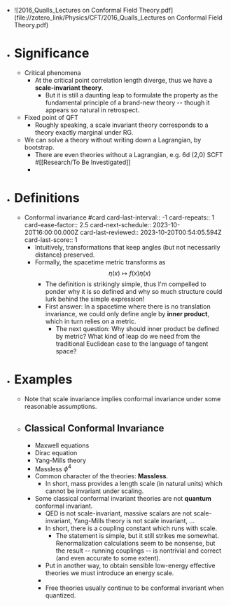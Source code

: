 - ![2016_Qualls_Lectures on Conformal Field Theory.pdf](file://zotero_link/Physics/CFT/2016_Qualls_Lectures on Conformal Field Theory.pdf)
- # Significance
	- Critical phenomena
		- At the critical point correlation length diverge, thus we have a **scale-invariant theory**.
			- But it is still a daunting leap to formulate the property as the fundamental principle of a brand-new theory -- though it appears so natural in retrospect.
	- Fixed point of QFT
		- Roughly speaking, a scale invariant theory corresponds to a theory exactly marginal under RG.
	- We can solve a theory without writing down a Lagrangian, by bootstrap.
		- There are even theories without a Lagrangian, e.g. 6d (2,0) SCFT #[[Research/To Be Investigated]]
		-
- # Definitions
	- Conformal invariance #card
	  card-last-interval:: -1
	  card-repeats:: 1
	  card-ease-factor:: 2.5
	  card-next-schedule:: 2023-10-20T16:00:00.000Z
	  card-last-reviewed:: 2023-10-20T00:54:05.594Z
	  card-last-score:: 1
		- Intuitively, transformations that keep angles (but not necessarily distance) preserved.
		- Formally, the spacetime metric transforms as 
		  $$\eta(x) \mapsto f(x) \eta(x)$$
			- The definition is strikingly simple, thus I'm compelled to ponder why it is so defined and why so much structure could lurk behind the simple expression!
			- First answer: In a spacetime where there is no translation invariance, we could only define angle by **inner product**, which in turn relies on a metric.
				- The next question: Why should inner product be defined by metric? What kind of leap do we need from the traditional Euclidean case to the language of tangent space?
- # Examples
	- Note that scale invariance implies conformal invariance under some reasonable assumptions.
	- ## Classical Conformal Invariance
		- Maxwell equations
		- Dirac equation
		- Yang-Mills theory
		- Massless $\phi^4$
		- Common character of the theories: **Massless**.
			- In short, mass provides a length scale (in natural units) which cannot be invariant under scaling.
		- Some classical conformal invariant theories are not **quantum** conformal invariant.
			- QED is not scale-invariant, massive scalars are not scale-invariant,
			  Yang-Mills theory is not scale invariant, ...
			- In short, there is a coupling constant which runs with scale.
				- The statement is simple, but it still strikes me somewhat. Renormalization calculations seem to be nonsense, but the result -- running couplings -- is nontrivial and correct (and even accurate to some extent).
			- Put in another way, to obtain sensible low-energy effective theories we must introduce an energy scale.
			-
			- Free theories usually continue to be conformal invariant when quantized.